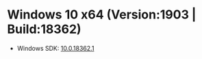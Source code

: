# Windows 10 x64 (Version:1903 | Build:18362)
* Windows SDK: [10.0.18362.1](https://go.microsoft.com/fwlink/?linkid=2083338)